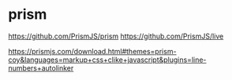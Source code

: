 # prism

https://github.com/PrismJS/prism
https://github.com/PrismJS/live

https://prismjs.com/download.html#themes=prism-coy&languages=markup+css+clike+javascript&plugins=line-numbers+autolinker
